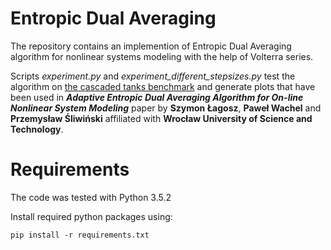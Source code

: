 # Entropic Dual Averaging
The repository contains an implemention of Entropic Dual Averaging algorithm for nonlinear systems modeling with the help of Volterra series. 

Scripts *experiment.py* and *experiment_different_stepsizes.py* test the algorithm on [the cascaded tanks benchmark](https://sites.google.com/view/nonlinear-benchmark/benchmarks/cascaded-tanks) and generate plots that have been used in **_Adaptive Entropic Dual Averaging Algorithm  for On-line Nonlinear System Modeling_** paper by **Szymon Łagosz**, **Paweł Wachel** and **Przemysław Śliwiński** affiliated with **Wrocław University of Science and Technology**. 

# Requirements
The code was tested with Python 3.5.2

Install required python packages using:
 ```
 pip install -r requirements.txt
 ```
